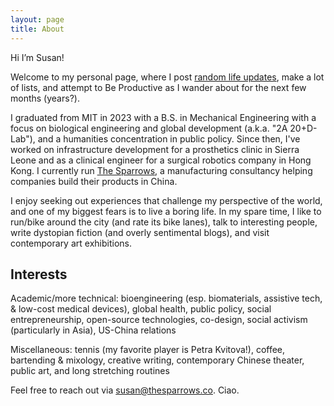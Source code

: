 ```yaml
---
layout: page
title: About
---
```



Hi I’m Susan!

Welcome to my personal page, where I post [random life updates](https://suasn.substack.com/), make a lot of lists, and attempt to Be Productive as I wander about for the next few months (years?).

I graduated from MIT in 2023 with a B.S. in Mechanical Engineering with a focus on biological engineering and global development (a.k.a. "2A 20+D-Lab"), and a humanities concentration in public policy. Since then, I've worked on infrastructure development for a prosthetics clinic in Sierra Leone and as a clinical engineer for a surgical robotics company in Hong Kong. I currently run [The Sparrows](https://thesparrows.co/), a manufacturing consultancy helping companies build their products in China. 

I enjoy seeking out experiences that challenge my perspective of the world, and one of my biggest fears is to live a boring life. In my spare time, I like to run/bike around the city (and rate its bike lanes), talk to interesting people, write dystopian fiction (and overly sentimental blogs), and visit contemporary art exhibitions.

## Interests

Academic/more technical: bioengineering (esp. biomaterials, assistive tech, & low-cost medical devices), global health, public policy, social entrepreneurship, open-source technologies, co-design, social activism (particularly in Asia), US-China relations

Miscellaneous: tennis (my favorite player is Petra Kvitova!), coffee, bartending & mixology, creative writing, contemporary Chinese theater, public art, and long stretching routines

Feel free to reach out via susan@thesparrows.co. Ciao.